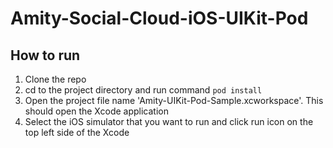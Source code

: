 # Amity-Social-Cloud-iOS-UIKit-Pod

## How to run

1) Clone the repo
2) cd to the project directory and run command `pod install`
3) Open the project file name 'Amity-UIKit-Pod-Sample.xcworkspace'. This should open the Xcode application
4) Select the iOS simulator that you want to run and click run icon on the top left side of the Xcode
